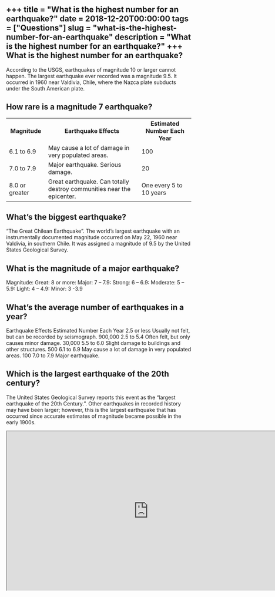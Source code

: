 +++
title = "What is the highest number for an earthquake?"
date = 2018-12-20T00:00:00
tags = ["Questions"]
slug = "what-is-the-highest-number-for-an-earthquake"
description = "What is the highest number for an earthquake?"
+++
What is the highest number for an earthquake?
---------------------------------------------

According to the USGS, earthquakes of magnitude 10 or larger cannot happen. The largest earthquake ever recorded was a magnitude 9.5. It occurred in 1960 near Valdivia, Chile, where the Nazca plate subducts under the South American plate.

How rare is a magnitude 7 earthquake?
-------------------------------------

<table><tr><th>Magnitude</th><th>Earthquake Effects</th><th>Estimated Number Each Year</th></tr><tr><td>6.1 to 6.9</td><td>May cause a lot of damage in very populated areas.</td><td>100</td></tr><tr><td>7.0 to 7.9</td><td>Major earthquake. Serious damage.</td><td>20</td></tr><tr><td>8.0 or greater</td><td>Great earthquake. Can totally destroy communities near the epicenter.</td><td>One every 5 to 10 years</td></tr></table>

What’s the biggest earthquake?
------------------------------

“The Great Chilean Earthquake”. The world’s largest earthquake with an instrumentally documented magnitude occurred on May 22, 1960 near Valdivia, in southern Chile. It was assigned a magnitude of 9.5 by the United States Geological Survey.

What is the magnitude of a major earthquake?
--------------------------------------------

Magnitude: Great: 8 or more: Major: 7 – 7.9: Strong: 6 – 6.9: Moderate: 5 – 5.9: Light: 4 – 4.9: Minor: 3 -3.9

What’s the average number of earthquakes in a year?
---------------------------------------------------

Earthquake Effects Estimated Number Each Year 2.5 or less Usually not felt, but can be recorded by seismograph. 900,000 2.5 to 5.4 Often felt, but only causes minor damage. 30,000 5.5 to 6.0 Slight damage to buildings and other structures. 500 6.1 to 6.9 May cause a lot of damage in very populated areas. 100 7.0 to 7.9 Major earthquake.

Which is the largest earthquake of the 20th century?
----------------------------------------------------

The United States Geological Survey reports this event as the “largest earthquake of the 20th Century.”. Other earthquakes in recorded history may have been larger; however, this is the largest earthquake that has occurred since accurate estimates of magnitude became possible in the early 1900s.

<iframe allow="accelerometer; autoplay; clipboard-write; encrypted-media; gyroscope; picture-in-picture" allowfullscreen="" class="__youtube_prefs__  epyt-is-override  no-lazyload" data-no-lazy="1" data-origheight="433" data-origwidth="770" data-skipgform_ajax_framebjll="" height="433" id="_ytid_37639" loading="lazy" src="https://www.youtube.com/embed/DWFxIgv3Jc0?enablejsapi=1&autoplay=0&cc_load_policy=0&cc_lang_pref=&iv_load_policy=1&loop=0&modestbranding=0&rel=1&fs=1&playsinline=0&autohide=2&theme=dark&color=red&controls=1&" title="YouTube player" width="770"></iframe>